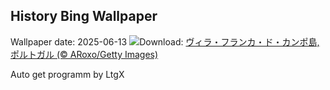 ## History Bing Wallpaper
Wallpaper date: 2025-06-13
![](https://www.bing.com/th?id=OHR.SanMiguelAzores_JA-JP3142066706_UHD.jpg&w=1000)Download: [ヴィラ・フランカ・ド・カンポ島, ポルトガル (© ARoxo/Getty Images)](https://www.bing.com/th?id=OHR.SanMiguelAzores_JA-JP3142066706_UHD.jpg)

Auto get programm by LtgX
